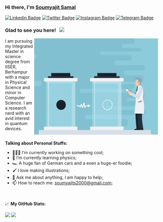 ### Hi there, I'm <a href="https://gkassym.netlify.app" target="_blank">Soumyajit Samal</a> 

[![Linkedin Badge](https://img.shields.io/badge/-LinkedIn-0e76a8?style=flat-square&logo=Linkedin&logoColor=white)](https://www.linkedin.com/in/soumyajitsamal/)
[![Twitter Badge](https://img.shields.io/badge/-Twitter-00acee?style=flat-square&logo=Twitter&logoColor=white)](https://twitter.com/soumyajit140300)
[![Instagram Badge](https://img.shields.io/badge/-Instagram-e4405f?style=flat-square&logo=Instagram&logoColor=white)](https://www.instagram.com/soumyajit.14/)
[![Telegram Badge](https://img.shields.io/badge/-Quora-9F2100?style=flat-square&logo=Quora&logoColor=white)](https://www.quora.com/profile/Soumyajit-Samal-2)

### Glad to see you here! &nbsp; ![](https://visitor-badge.glitch.me/badge?page_id=soumyajits2000.soumyajits2000)
<img align="right" alt="GIF" src="Presentation1.gif" width="408" height="318" />
I am pursuing my Integrated Master in science degree from IISER, Berhampur with a major in Physical Science and minor in Computer Science. I am a research nerd with an avid interest in quantum devices. 


<br>
<br>

**Talking about Personal Stuffs:**

- 👨🏻‍💻 I’m currently working on something cool;
- 🚀 I’m currently learning physics;
- 🏎️ A huge fan of German cars and a even a huge-er foodie;
- 🖌️ I love making illustrations;
- 💬 Ask me about anything, I am happy to help;
- 📫 How to reach me: soumyajits2000@gmail.com;

</br>

📈 **My GitHub Stats:**

<p>
  <img height="180em" src="https://github-readme-stats.vercel.app/api?username=soumyajits2000&show_icons=true&hide_border=true&&count_private=true&include_all_commits=true" />
  <img height="180em" src="https://github-readme-stats.vercel.app/api/top-langs/?username=soumyajits2000&exclude_repo=KNN-Image-Classification&show_icons=true&hide_border=true&layout=compact&langs_count=8"/>
</p>




